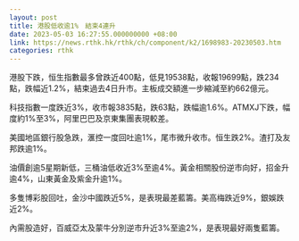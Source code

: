 ```yaml
---
layout: post
title: 港股低收逾1%　結束4連升
date: 2023-05-03 16:27:55.000000000 +08:00
link: https://news.rthk.hk/rthk/ch/component/k2/1698983-20230503.htm
categories: rthk
---
```


港股下跌，恒生指數最多曾跌近400點，低見19538點，收報19699點，跌234點，跌幅近1.2%，結束過去4日升市。主板成交額進一步縮減至約662億元。

科技指數一度跌近3%，收市報3835點，跌63點，跌幅逾1.6%。ATMXJ下跌，幅度約1%至3%，阿里巴巴及京東集團表現較差。

美國地區銀行股急跌，滙控一度回吐逾1%，尾市微升收市。恒生跌2%。渣打及友邦跌逾1%。

油價創逾5星期新低，三桶油低收近3%至逾4%。黃金相關股份逆市向好，招金升逾4%，山東黃金及紫金升逾1%。

多隻博彩股回吐，金沙中國跌近5%，是表現最差藍籌。美高梅跌近9%，銀娛跌近2%。

內需股造好，百威亞太及蒙牛分別逆市升近3%至逾2%，是表現最好兩隻藍籌。

